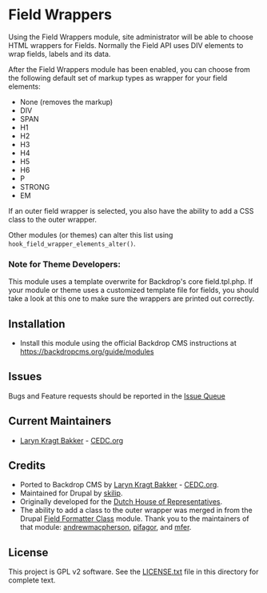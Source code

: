 # Field Wrappers

Using the Field Wrappers module, site administrator will be able to choose HTML 
wrappers for Fields. Normally the Field API uses DIV elements to wrap fields, 
labels and its data.

After the Field Wrappers module has been enabled, you can choose from the 
following default set of markup types as wrapper for your field elements:

 - None (removes the markup)
 - DIV
 - SPAN
 - H1
 - H2
 - H3
 - H4
 - H5
 - H6
 - P
 - STRONG
 - EM
 
If an outer field wrapper is selected, you also have the ability to add a CSS
class to the outer wrapper.

Other modules (or themes) can alter this list using 
`hook_field_wrapper_elements_alter()`.

### Note for Theme Developers:

This module uses a template overwrite for Backdrop's core field.tpl.php. If your
module or theme uses a customized template file for fields, you should take a 
look at this one to make sure the wrappers are printed out correctly.

## Installation

- Install this module using the official Backdrop CMS instructions at
  https://backdropcms.org/guide/modules

## Issues

Bugs and Feature requests should be reported in the 
[Issue Queue](https://github.com/backdrop-contrib/field_wrappers/issues)

## Current Maintainers

- [Laryn Kragt Bakker](https://github.com/laryn) - [CEDC.org](https://cedc.org)

## Credits

- Ported to Backdrop CMS by [Laryn Kragt Bakker](https://github.com/laryn) - [CEDC.org](https://cedc.org).
- Maintained for Drupal by [skilip](https://www.drupal.org/u/skilip).
- Originally developed for the [Dutch House of Representatives](http://www.houseofrepresentatives.nl/).
- The ability to add a class to the outer wrapper was merged in from the 
  Drupal [Field Formatter Class](https://www.drupal.org/project/field_formatter_class) module.
  Thank you to the maintainers of that module: [andrewmacpherson](https://www.drupal.org/u/andrewmacpherson),
  [pifagor](https://www.drupal.org/u/pifagor), and [mfer](https://www.drupal.org/u/mfer).

## License

This project is GPL v2 software. See the [LICENSE.txt](https://github.com/backdrop-contrib/field_wrappers/blob/1.x-1.x/LICENSE.txt) file in this directory for
complete text.
